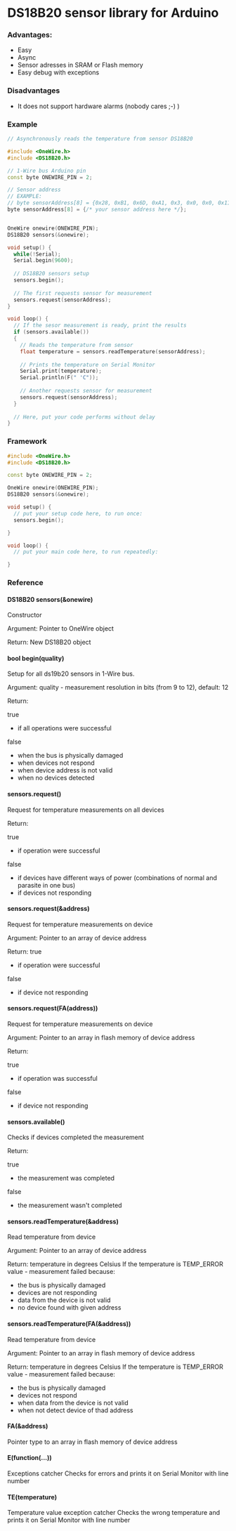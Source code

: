 # DS18B20 sensor library for Arduino

### Advantages:

- Easy
- Async
- Sensor adresses in SRAM or Flash memory
- Easy debug with exceptions

### Disadvantages

- It does not support hardware alarms (nobody cares ;-) )

### Example
```C++
// Asynchronously reads the temperature from sensor DS18B20

#include <OneWire.h>
#include <DS18B20.h>

// 1-Wire bus Arduino pin
const byte ONEWIRE_PIN = 2;

// Sensor address
// EXAMPLE:
// byte sensorAddress[8] = {0x28, 0xB1, 0x6D, 0xA1, 0x3, 0x0, 0x0, 0x11};
byte sensorAddress[8] = {/* your sensor address here */};


OneWire onewire(ONEWIRE_PIN);
DS18B20 sensors(&onewire);

void setup() {
  while(!Serial);
  Serial.begin(9600);
  
  // DS18B20 sensors setup
  sensors.begin();
  
  // The first requests sensor for measurement
  sensors.request(sensorAddress);
}

void loop() {
  // If the sesor measurement is ready, print the results
  if (sensors.available())
  {
    // Reads the temperature from sensor
    float temperature = sensors.readTemperature(sensorAddress);
    
    // Prints the temperature on Serial Monitor
    Serial.print(temperature);
    Serial.println(F(" 'C"));
    
    // Another requests sensor for measurement
    sensors.request(sensorAddress);
  }
  
  // Here, put your code performs without delay
}
```

### Framework

```C++
#include <OneWire.h>
#include <DS18B20.h>

const byte ONEWIRE_PIN = 2;

OneWire onewire(ONEWIRE_PIN);
DS18B20 sensors(&onewire);

void setup() {
  // put your setup code here, to run once:
  sensors.begin();

}

void loop() {
  // put your main code here, to run repeatedly:

}
```

### Reference

#### DS18B20 sensors(&onewire)

Constructor

Argument: Pointer to OneWire object

Return: New DS18B20 object

#### bool begin(quality)

Setup for all ds19b20 sensors in 1-Wire bus.

Argument: quality - measurement resolution in bits (from 9 to 12), default: 12

Return: 

true 

- if all operations were successful

false 
- when the bus is physically damaged
- when devices not respond
- when device address is not valid
- when no devices detected

#### sensors.request()

Request for temperature measurements on all devices

Return:

true 

- if operation were successful

false 

- if devices have different ways of power (combinations of normal and parasite in one bus)
- if devices not responding

#### sensors.request(&address)

Request for temperature measurements on device

Argument: Pointer to an array of device address

Return:
true 

- if operation were successful

false 

- if device not responding

#### sensors.request(FA(address))

Request for temperature measurements on device

Argument: Pointer to an array in flash memory of device address

Return:

true 

- if operation was successful

false 

- if device not responding

#### sensors.available()

Checks if devices completed the measurement

Return:

true 

- the measurement was completed

false 

- the measurement wasn't completed

#### sensors.readTemperature(&address)

Read temperature from device

Argument: Pointer to an array of device address

Return: temperature in degrees Celsius
If the temperature is TEMP_ERROR value - measurement failed because:

- the bus is physically damaged
- devices are not responding
- data from the device is not valid
- no device found with given address

#### sensors.readTemperature(FA(&address))

Read temperature from device

Argument: Pointer to an array in flash memory of device address

Return: temperature in degrees Celsius
If the temperature is TEMP_ERROR value - measurement failed because:

- the bus is physically damaged
- devices not respond
- when data from the device is not valid
- when not detect device of thad address

#### FA(&address)

Pointer type to an array in flash memory of device address

#### E(function(...))

Exceptions catcher
Checks for errors and prints it on Serial Monitor with line number

#### TE(temperature)

Temperature value exception catcher
Checks the wrong temperature and prints it on Serial Monitor with line number

